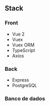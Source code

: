 ## Stack

### Front

- Vue 2
- Vuex
- Vuex ORM
- TypeScript
- Axios


### Back

- Express
- PostgreSQL


### Banco de dados


